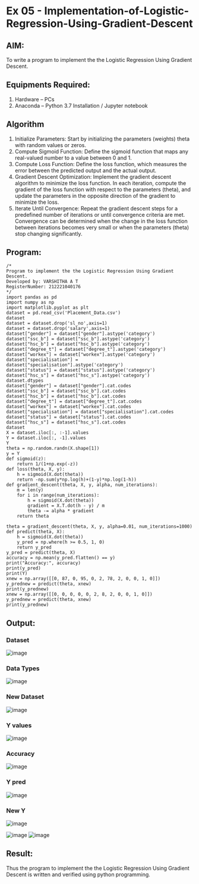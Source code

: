 # Ex 05 - Implementation-of-Logistic-Regression-Using-Gradient-Descent

## AIM:
To write a program to implement the the Logistic Regression Using Gradient Descent.

## Equipments Required:
1. Hardware – PCs
2. Anaconda – Python 3.7 Installation / Jupyter notebook

## Algorithm
1. Initialize Parameters: Start by initializing the parameters (weights) theta with random values or zeros.
2. Compute Sigmoid Function: Define the sigmoid function that maps any real-valued number to a value between 0 and 1.
3. Compute Loss Function: Define the loss function, which measures the error between the predicted output and the actual output.
4. Gradient Descent Optimization: Implement the gradient descent algorithm to minimize the loss function. In each iteration, compute the gradient of the loss function with respect to the parameters (theta), and update the parameters in the opposite direction of the gradient to minimize the loss.
5. Iterate Until Convergence: Repeat the gradient descent steps for a predefined number of iterations or until convergence criteria are met. Convergence can be determined when the change in the loss function between iterations becomes very small or when the parameters (theta) stop changing significantly.

## Program:
```
/*
Program to implement the the Logistic Regression Using Gradient Descent.
Developed by: VARSHITHA A T
RegisterNumber: 212221040176
*/
import pandas as pd
import numpy as np
import matplotlib.pyplot as plt
dataset = pd.read_csv('Placement_Data.csv')
dataset
dataset = dataset.drop('sl_no',axis=1)
dataset = dataset.drop('salary',axis=1)
dataset["gender"] = dataset["gender"].astype('category')
dataset["ssc_b"] = dataset["ssc_b"].astype('category')
dataset["hsc_b"] = dataset["hsc_b"].astype('category')
dataset["degree_t"] = dataset["degree_t"].astype('category')
dataset["workex"] = dataset["workex"].astype('category')
dataset["specialisation"] = dataset["specialisation"].astype('category')
dataset["status"] = dataset["status"].astype('category')
dataset["hsc_s"] = dataset["hsc_s"].astype('category')
dataset.dtypes
dataset["gender"] = dataset["gender"].cat.codes
dataset["ssc_b"] = dataset["ssc_b"].cat.codes
dataset["hsc_b"] = dataset["hsc_b"].cat.codes
dataset["degree_t"] = dataset["degree_t"].cat.codes
dataset["workex"] = dataset["workex"].cat.codes
dataset["specialisation"] = dataset["specialisation"].cat.codes
dataset["status"] = dataset["status"].cat.codes
dataset["hsc_s"] = dataset["hsc_s"].cat.codes
dataset
X = dataset.iloc[:, :-1].values
Y = dataset.iloc[:, -1].values
Y
theta = np.random.randn(X.shape[1])
y = Y
def sigmoid(z):
    return 1/(1+np.exp(-z))
def loss(theta, X, y):
    h = sigmoid(X.dot(theta))
    return -np.sum(y*np.log(h)+(1-y)*np.log(1-h))
def gradient_descent(theta, X, y, alpha, num_iterations):
    m = len(y)
    for i in range(num_iterations):
        h = sigmoid(X.dot(theta))
        gradient = X.T.dot(h - y) / m
        theta -= alpha * gradient
    return theta

theta = gradient_descent(theta, X, y, alpha=0.01, num_iterations=1000)
def predict(theta, X):
    h = sigmoid(X.dot(theta))
    y_pred = np.where(h >= 0.5, 1, 0)
    return y_pred
y_pred = predict(theta, X)
accuracy = np.mean(y_pred.flatten() == y)
print("Accuracy:", accuracy)
print(y_pred)
print(Y)
xnew = np.array([[0, 87, 0, 95, 0, 2, 78, 2, 0, 0, 1, 0]])
y_prednew = predict(theta, xnew)
print(y_prednew)
xnew = np.array([[0, 0, 0, 0, 0, 2, 8, 2, 0, 0, 1, 0]])
y_prednew = predict(theta, xnew)
print(y_prednew)
```

## Output:
### Dataset
![image](https://github.com/varshithathirumalachari/-Implementation-of-Logistic-Regression-Using-Gradient-Descent/assets/131793193/29607282-3e0c-497c-920b-3bab31eeac50)


### Data Types
![image](https://github.com/varshithathirumalachari/-Implementation-of-Logistic-Regression-Using-Gradient-Descent/assets/131793193/7aed4d29-2296-44e2-b800-f8e679f5c405)


### New Dataset
![image](https://github.com/varshithathirumalachari/-Implementation-of-Logistic-Regression-Using-Gradient-Descent/assets/131793193/394ea2e1-bea0-4a8f-93c7-f90a276a4f82)


### Y values
![image](https://github.com/varshithathirumalachari/-Implementation-of-Logistic-Regression-Using-Gradient-Descent/assets/131793193/b91e0ebb-5f1b-46b3-adf4-34738d64290a)

### Accuracy
![image](https://github.com/varshithathirumalachari/-Implementation-of-Logistic-Regression-Using-Gradient-Descent/assets/131793193/df699582-fba4-4828-886d-64f5b7c64589)



### Y pred
![image](https://github.com/varshithathirumalachari/-Implementation-of-Logistic-Regression-Using-Gradient-Descent/assets/131793193/edb0ddec-db8f-4dcb-95ec-ec4096a0f47f)


### New Y 
![image](https://github.com/varshithathirumalachari/-Implementation-of-Logistic-Regression-Using-Gradient-Descent/assets/131793193/f4878ce8-846f-4b53-bbee-af3f2d775d82)

![image](https://github.com/varshithathirumalachari/-Implementation-of-Logistic-Regression-Using-Gradient-Descent/assets/131793193/e9157f6c-73ad-457e-a647-106f96040c22)
![image](https://github.com/varshithathirumalachari/-Implementation-of-Logistic-Regression-Using-Gradient-Descent/assets/131793193/dc759d66-6947-439f-8286-6392379ccbb9)


## Result:
Thus the program to implement the the Logistic Regression Using Gradient Descent is written and verified using python programming.


